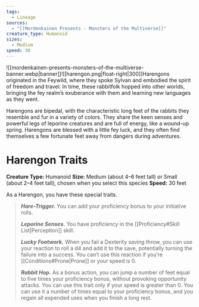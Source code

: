 ```yaml
---
tags:
  - Lineage
sources:
  - "[[Mordenkainen Presents - Monsters of the Multiverse]]"
creature_type: Humanoid
sizes:
  - Medium
speed: 30
---
```

![[mordenkainen-presents-monsters-of-the-multiverse-banner.webp|banner]]![[harengon.png|float-right|300]]Harengons originated in the Feywild, where they spoke Sylvan and embodied the spirit of freedom and travel. In time, these rabbitfolk hopped into other worlds, bringing the fey realm’s exuberance with them and learning new languages as they went.

Harengons are bipedal, with the characteristic long feet of the rabbits they resemble and fur in a variety of colors. They share the keen senses and powerful legs of leporine creatures and are full of energy, like a wound-up spring. Harengons are blessed with a little fey luck, and they often find themselves a few fortunate feet away from dangers during adventures.
# Harengon Traits
**Creature Type:** Humanoid
**Size:** Medium (about 4–6 feet tall) or Small (about 2–4 feet tall), chosen when you select this species
**Speed:** 30 feet

As a Harengon, you have these special traits.
>**_Hare-Trigger._** You can add your proficiency bonus to your initiative rolls.
>
>**_Leporine Senses._** You have proficiency in the [[Proficiency#Skill List|Perception]] skill.
>
>**_Lucky Footwork._** When you fail a Dexterity saving throw, you can use your reaction to roll a d4 and add it to the save, potentially turning the failure into a success. You can’t use this reaction if you’re [[Conditions#Prone|Prone]] or your speed is 0.
>
>**_Rabbit Hop._** As a bonus action, you can jump a number of feet equal to five times your proficiency bonus, without provoking opportunity attacks. You can use this trait only if your speed is greater than 0. You can use it a number of times equal to your proficiency bonus, and you regain all expended uses when you finish a long rest.
